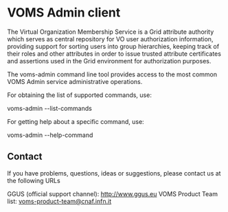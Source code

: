 # VOMS Admin client

The Virtual Organization Membership Service is a Grid attribute authority which
serves as central repository for VO user authorization information, providing
support for sorting users into group hierarchies, keeping track of their roles
and other attributes in order to issue trusted attribute certificates and
assertions used in the Grid environment for authorization purposes.

The voms-admin command line tool provides access to the most common VOMS Admin
service administrative operations.

For obtaining the list of supported commands, use:

voms-admin --list-commands

For getting help about a specific command, use:

voms-admin --help-command <command-name>

## Contact

If you have problems, questions, ideas or suggestions, please contact us at
the following URLs

GGUS (official support channel): http://www.ggus.eu
VOMS Product Team list: voms-product-team@cnaf.infn.it
